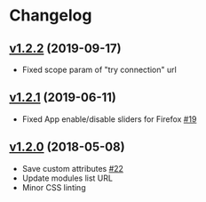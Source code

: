 # Changelog

[v1.2.2](https://github.com/auth0/custom-social-connections/releases/tag/v1.2.2) (2019-09-17)
------------------
- Fixed scope param of "try connection" url

[v1.2.1](https://github.com/auth0/custom-social-connections/releases/tag/v1.2.1) (2019-06-11)
------------------
- Fixed App enable/disable sliders for Firefox [#19](https://github.com/auth0/custom-social-connections/issues/19)

[v1.2.0](https://github.com/auth0/custom-social-connections/releases/tag/v1.2.0) (2018-05-08)
------------------
- Save custom attributes [#22](https://github.com/auth0/custom-social-connections/issues/22)
- Update modules list URL
- Minor CSS linting
